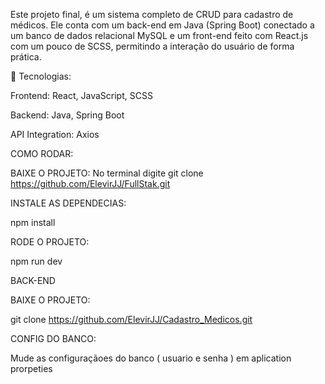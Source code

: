 Este projeto final, é um sistema completo de CRUD para cadastro de médicos. Ele conta com um back-end em Java (Spring Boot) conectado a um banco de dados relacional MySQL e um front-end feito com React.js com um pouco de SCSS, permitindo a interação do usuário de forma prática.

🔧 Tecnologias:

Frontend: React, JavaScript, SCSS

Backend: Java, Spring Boot

API Integration: Axios


COMO RODAR:

BAIXE O PROJETO:
No terminal digite git clone https://github.com/ElevirJJ/FullStak.git

INSTALE AS DEPENDECIAS:

npm install

RODE O PROJETO:

npm run dev

BACK-END

BAIXE O PROJETO:

git clone https://github.com/ElevirJJ/Cadastro_Medicos.git

CONFIG DO BANCO:

Mude as configuraçãoes do banco ( usuario e senha ) em aplication prorpeties


